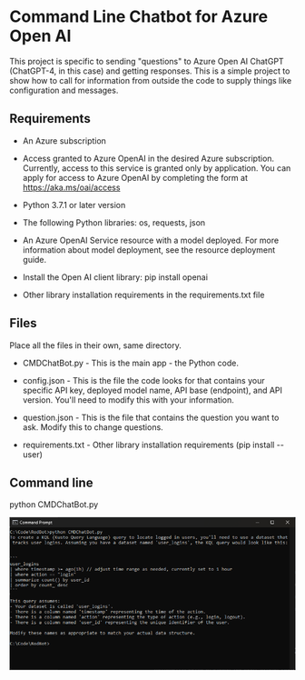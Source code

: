 # Command Line Chatbot for Azure Open AI

This project is specific to sending "questions" to Azure Open AI ChatGPT (ChatGPT-4, in this case) and getting responses. This is a simple project to show how to call for information from outside the code to supply things like configuration and messages. 

## Requirements

* An Azure subscription

* Access granted to Azure OpenAI in the desired Azure subscription. Currently, access to this service is granted only by application. You can apply for access to Azure OpenAI by completing the form at https://aka.ms/oai/access

* Python 3.7.1 or later version

* The following Python libraries: os, requests, json

* An Azure OpenAI Service resource with a model deployed. For more information about model deployment, see the resource deployment guide.

* Install the Open AI client library: pip install openai

* Other library installation requirements in the requirements.txt file


## Files

Place all the files in their own, same directory.

* CMDChatBot.py - This is the main app - the Python code.

* config.json - This is the file the code looks for that contains your specific API key, deployed model name, API base (endpoint), and API version. You'll need to modify this with your information.

* question.json - This is the file that contains the question you want to ask. Modify this to change questions.

* requirements.txt - Other library installation requirements (pip install <library> --user)

## Command line

python CMDChatBot.py

![alt text](rodbotcmd.png "KQL Example")
